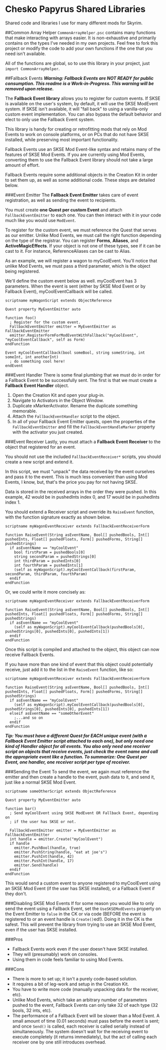 # Chesko Papyrus Shared Libraries
Shared code and libraries I use for many different mods for Skyrim.

##Common Array Helper
`CommonArrayHelper.psc` contains many functions that make interacting with
arrays easier. It is non-exhaustive and primarily contains on the types I've
needed in my own projects. Feel free to fork this project or modify the
code to add your own functions if the one that you need isn't available.

All of the functions are global, so to use this library in your project, just
`import CommonArrayHelper`.

##Fallback Events
***Warning: Fallback Events are NOT READY for public consumption. This readme
is a Work-in-Progress. This warning will be removed upon release.***

The **Fallback Event library** allows you to register for custom events. If SKSE
is available on the user's system, by default, it will use the SKSE ModEvent
system. If SKSE isn't available, it will "fall back" to using a vanilla-only
custom event implementation. You can also bypass the default behavior and elect
to only use the Fallback Event system.

This library is handy for creating or retrofitting mods that rely on Mod Events
to work on console platforms, or on PCs that do not have SKSE installed, while
preserving most important functionality.

Fallback Events use an SKSE Mod Event-like syntax and retains many of the
features of SKSE Mod Events. If you are currently using Mod Events, converting
them to use the Fallback Event library should not take a large amount of effort.

Fallback Events require some additional objects in the Creation Kit in order to
set them up, as well as some additional code. These steps are detailed below.

###Event Emitter
The **Fallback Event Emitter** takes care of event registration, as well as
sending the event to recipients.

You must create **one Quest per custom Event** and attach `FallbackEventEmitter`
to each one. You can then interact with it in your code much like you would
use `ModEvent`.

To register for the custom event, we must reference the Quest that serves
as our emitter. Unlike Mod Events, we must call the right function depending
on the type of the registrar. You can register **Forms**, **Aliases**, and
**ActiveMagicEffects**. If your object is not one of these types, see if it can
be cast to it. For instance, ReferenceAliases can be cast to Alias.

As an example, we will register a wagon to myCoolEvent. You'll notice that
unlike Mod Events, we must pass a third parameter, which is the object being
registered.

We'll define the custom event below as well. myCoolEvent has 3 parameters. When
the event is sent (either by SKSE Mod Event or by Fallback Event),
myCoolEventCallback will be called.

```
scriptname myWagonScript extends ObjectReference

Quest property MyEventEmitter auto

function foo()
  ; Register for the custom event.
  FallbackEventEmitter emitter = MyEventEmitter as FallbackEventEmitter
  emitter.RegisterFormForModEventWithFallback("myCoolEvent", "myCoolEventCallback", self as Form)
endFunction

Event myCoolEventCallback(bool someBool, string someString, int someInt, int anotherInt)
  ; do something cool here!
endEvent
```

###Event Handler
There is some final plumbing that we must do in order for a Fallback Event
to be successfully sent. The first is that we must create a **Fallback Event Handler**
object.

1. Open the Creation Kit and open your plug-in.
2. Navigate to Activators in the Object Window.
3. Duplicate xMarkerActivator. Rename the duplicate something memorable.
4. Attach the `FallbackEventHandler` script to the object.
5. In all of your Fallback Event Emitter quests, open the properties of the `FallbackEventEmitter` and fill the `FallbackEventHandleMarker` property with the activator you just created.

###Event Receiver
Lastly, you must attach a **Fallback Event Receiver** to the object that
registered for an event.

You should not use the included `FallbackEventReceiver*` scripts, you should
create a new script and extend it.

In this script, we must "unpack" the data received by the event ourselves
and pass it to the event. This is much less convenient than using Mod Events,
I know, but, that's the price you pay for not having SKSE.

Data is stored in the received arrays in the order they were pushed. In this
example, 42 would be in pushedInts index 0, and 17 would be in pushedInts index
1.

You should extend a Receiver script and override its `RaiseEvent` function,
with the function signature exactly as shown below.

```
scriptname myWagonEventReceiver extends FallbackEventReceiverForm

function RaiseEvent(String asEventName, Bool[] pushedBools, Int[] pushedInts, Float[] pushedFloats, Form[] pushedForms, String[] pushedStrings)
  if asEventName == "myCoolEvent"
    bool firstParam = pushedBools[0]
    string secondParam = pushedStrings[0]
    int thirdParam = pushedInts[0]
    int fourthParam = pushedInts[1]
    (self as myWagonScript).myCoolEventCallback(firstParam, secondParam, thirdParam, fourthParam)
  endif
endFunction
```

Or, we could write it more concisely as:

```
scriptname myWagonEventReceiver extends FallbackEventReceiverForm

function RaiseEvent(String asEventName, Bool[] pushedBools, Int[] pushedInts, Float[] pushedFloats, Form[] pushedForms, String[] pushedStrings)
  if asEventName == "myCoolEvent"
    (self as myWagonScript).myCoolEventCallback(pushedBools[0], pushedStrings[0], pushedInts[0], pushedInts[1])
  endif
endFunction
```

Once this script is compiled and attached to the object, this object can now
receive Fallback Events.

If you have more than one kind of event that this object could potentially
receive, just add it to the list in the `RaiseEvent` function, like so:

```
scriptname myWagonEventReceiver extends FallbackEventReceiverForm

function RaiseEvent(String asEventName, Bool[] pushedBools, Int[] pushedInts, Float[] pushedFloats, Form[] pushedForms, String[] pushedStrings)
  if asEventName == "myCoolEvent"
    (self as myWagonScript).myCoolEventCallback(pushedBools[0], pushedStrings[0], pushedInts[0], pushedInts[1])
  elseif asEventName == "someOtherEvent"
    ;...and so on
  endif
endFunction
```

***Tip: You must have a different Quest for EACH unique event (with a
Fallback Event Emitter script attached to each one), but only need one kind of
Handler object for all events. You also only need one receiver script on objects
 that receive events, just check the event name and call the appropriate event
 like a function. To summarize: One Quest per Event, one handler, one receiver
 script per type of receiver.***

###Sending the Event
To send the event, we again must reference the emitter and then create a handle
to the event, push data to it, and send it, just like a normal SKSE Mod Event.

```
scriptname someOtherScript extends ObjectReference

Quest property MyEventEmitter auto

function bar()
  ; Send myCoolEvent using SKSE ModEvent OR Fallback Event, depending on
  ; if the user has SKSE or not.

  FallbackEventEmitter emitter = MyEventEmitter as FallbackEventEmitter
  int handle = emitter.Create("myCoolEvent")
  if handle
    emitter.PushBool(handle, true)
    emitter.PushString(handle, "eat at joe's")
    emitter.PushInt(handle, 42)
    emitter.PushInt(handle, 17)
    emitter.Send(handle)
  endif
endFunction
```

This would send a custom event to anyone registered to myCoolEvent using
an SKSE Mod Event (if the user has SKSE installed), or a Fallback Event if
they don't.

###Disabling SKSE Mod Events
If for some reason you would like to only send the event using a Fallback Event,
set the `UseSKSEModEvents` property on the Event Emitter to `false` in the CK
or via code (BEFORE the event is registered to or an event handle is
`Create()`ed!). Doing it in the CK is the safest. This will prevent the library
from trying to use an SKSE Mod Event, even if the user has SKSE installed.

###Pros

* Fallback Events work even if the user doesn't have SKSE installed.
* They will (presumably) work on consoles.
* Using them in code feels familiar to using Mod Events.

###Cons

* There is more to set up; it isn't a purely code-based solution.
* It requires a bit of leg-work and setup in the Creation Kit.
* You have to write more code (manually unpacking data for the receiver, etc).
* Unlike Mod Events, which take an arbitrary number of parameters pushed to
the event, Fallback Events can only take 32 of each type (32 bools, 32 ints, etc).
* The performance of a Fallback Event will be slower than a Mod Event. A small
amount of time (0.01 seconds) must pass before the event is sent; and once
`Send()` is called, each receiver is called serially instead of simultaneously.
The system doesn't wait for the receiving event to execute completely (it
returns immediately), but the act of calling each receiver one by one still
introduces overhead.
